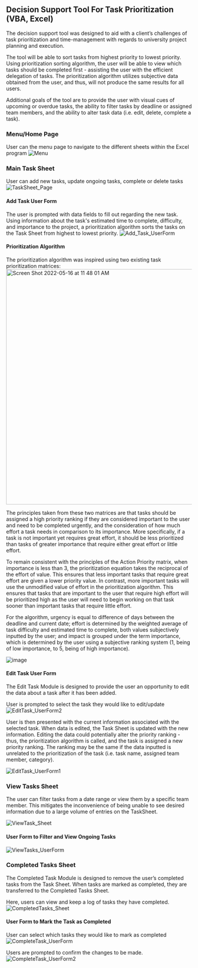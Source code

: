 ## Decision Support Tool For Task Prioritization (VBA, Excel)

The decision support tool was designed to aid with a client’s challenges of task prioritization and time-management with regards to university project planning and execution.

The tool will be able to sort tasks from highest priority to lowest priority. Using prioritization sorting algorithm, the user will be able to view which tasks should be completed first - assisting the user with the efficient delegation of tasks. The prioritization algorithm utilizes subjective data obtained from the user, and thus, will not produce the same results for all users.

Additional goals of the tool are to provide the user with visual cues of upcoming or overdue tasks, the ability to filter tasks by deadline or assigned team members, and the ability to alter task data (i.e. edit, delete, complete a task).

### Menu/Home Page
User can the menu page to navigate to the different sheets within the Excel program
![Menu](https://user-images.githubusercontent.com/72565412/168627295-57f2290b-9360-4d2c-a41d-0f5f7a8533cb.jpg)

### Main Task Sheet
User can add new tasks, update ongoing tasks, complete or delete tasks
![TaskSheet_Page](https://user-images.githubusercontent.com/72565412/168627683-8545f70f-5c5a-4e57-b1d6-62c1745ba9d3.jpg)

#### Add Task User Form
The user is prompted with data fields to fill out regarding the new task. Using information about the task's estimated time to complete, difficulty, and importance to the project, a prioritization algorithm sorts the tasks on the Task Sheet from highest to lowest priority.
![Add_Task_UserForm](https://user-images.githubusercontent.com/72565412/168627720-c638c5ad-daec-400f-90f7-72e47a0aec17.jpg)

#### Prioritization Algorithm
The prioritization algorithm was inspired using two existing task prioritization matrices:
<img width="638" alt="Screen Shot 2022-05-16 at 11 48 01 AM" src="https://user-images.githubusercontent.com/72565412/168632692-118c7bd6-a01a-45bc-92f1-3117d0df709e.png">

The principles taken from these two matrices are that tasks should be assigned a high priority ranking if they are considered important to the user and need to be completed urgently, and the consideration of how much effort a task needs in comparison to its importance. More specifically, if a task is not important yet requires great effort, it should be less prioritized than tasks of greater importance that require either great effort or little effort.

To remain consistent with the principles of the Action Priority matrix, when importance is less than 3, the prioritization equation takes the reciprocal of the effort of value. This ensures that less important tasks that require great effort are given a lower priority value. In contrast, more important tasks will use the unmodified value of effort in the prioritization algorithm. This ensures that tasks that are important to the user that require high effort will be prioritized high as the user will need to begin working on that task sooner than important tasks that require little effort.

For the algorithm, urgency is equal to difference of days between the deadline and current date; effort is determined by the weighted average of task difficulty and estimated time to complete, both values subjectively inputted by the user; and impact is grouped under the term importance, which is determined by the user using a subjective ranking system (1, being of low importance, to 5, being of high importance).

 ![image](https://user-images.githubusercontent.com/72565412/168632973-4d62460b-9795-4bf5-81a2-643750d9f3c2.png)


#### Edit Task User Form
The Edit Task Module is designed to provide the user an opportunity to edit the data about a task after it has been added.

User is prompted to select the task they would like to edit/update
![EditTask_UserForm2](https://user-images.githubusercontent.com/72565412/168627857-18a36d32-45c7-421f-b7ee-b67ef028be2e.jpg)

User is then presented with the current information associated with the selected task. When data is edited, the Task Sheet is updated with the new information. Editing the data could potentially alter the priority ranking - thus, the prioritization algorithm is called, and the task is assigned a new priority ranking. The ranking may be the same if the data inputted is unrelated to the prioritization of the task (i.e. task name, assigned team member, category). 

![EditTask_UserForm1](https://user-images.githubusercontent.com/72565412/168627869-48b384ad-31ab-4ebc-960b-db3ef26293bf.jpg)

### View Tasks Sheet
The user can filter tasks from a date range or view them by a specific team member. This mitigates the inconvenience of being unable to see desired information due to a large volume of entries on the TaskSheet.

![ViewTask_Sheet](https://user-images.githubusercontent.com/72565412/168627978-67052275-612c-4c33-ba25-ad1e28529a5e.jpg)

#### User Form to Filter and View Ongoing Tasks
![ViewTasks_UserForm](https://user-images.githubusercontent.com/72565412/168628763-8c74c257-3d1d-4126-96a6-80ae9f44a859.jpg)

### Completed Tasks Sheet
The Completed Task Module is designed to remove the user’s completed tasks from the Task Sheet. When tasks are marked as completed, they are transferred to the Completed Tasks Sheet. 


Here, users can view and keep a log of tasks they have completed.
![CompletedTasks_Sheet](https://user-images.githubusercontent.com/72565412/168628042-9e142513-7be1-47f8-9c8d-cb2b6607e89d.jpg)

#### User Form to Mark the Task as Completed
User can select which tasks they would like to mark as completed
![CompleteTask_UserForm](https://user-images.githubusercontent.com/72565412/168628029-d236edea-5862-402e-b5b0-fc929bc0d801.jpg)

Users are prompted to confirm the changes to be made.
![CompleteTask_UserForm2](https://user-images.githubusercontent.com/72565412/168628037-66f101f0-d72b-421e-9f9f-8d8072031e96.jpg)
